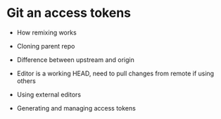 # Git an access tokens

- How remixing works

- Cloning parent repo

- Difference between upstream and origin

- Editor is a working HEAD, need to pull changes from remote if using others

- Using external editors

- Generating and managing access tokens
